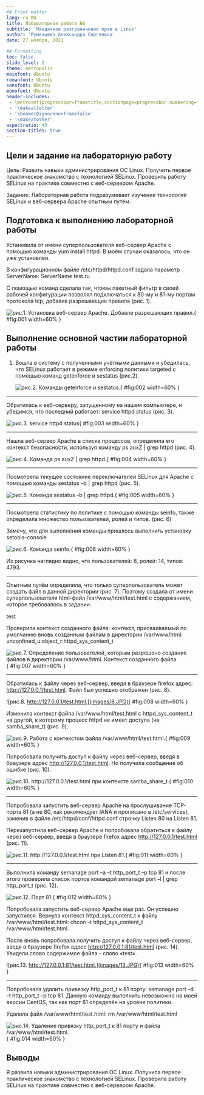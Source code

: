 ```yaml
---
## Front matter
lang: ru-RU
title: Лабораторная работа №6
subtitle: 'Мандатное разграничение прав в Linux'
author: 'Румянцева Александра Сергеевна'
date: 27 ноября, 2021

## Formatting
toc: false
slide_level: 2
theme: metropolis
mainfont: Ubuntu
romanfont: Ubuntu
sansfont: Ubuntu
monofont: Ubuntu
header-includes: 
 - \metroset{progressbar=frametitle,sectionpage=progressbar,numbering=fraction}
 - '\makeatletter'
 - '\beamer@ignorenonframefalse'
 - '\makeatother'
aspectratio: 43
section-titles: true
---
```


## Цели и задание на лабораторную работу

Цель: Развить навыки администрирования ОС Linux. Получить первое практическое знакомство с технологией SELinux. Проверить работу SELinux на практике совместно с веб-сервером Apache.

Задание: Лабораторная работа подразумевает изучение технологий SELinux и веб-сервера Apache опытным путём.

## Подготовка к выполнению лабораторной работы

Установила от имени суперпользователя веб-сервер Apache с помощью команды yum install httpd. В моём случаи оказалось, что он уже установлен.

В конфигурационном файле /etc/httpd/httpd.conf задала параметр ServerName: ServerName test.ru

С помощью команд сделала так, чтоюы пакетный фильтр в своей рабочей конфигурации позволял подключаться к 80-му и 81-му портам протокола tcp, добавив разрешающие правила (рис. 1). 

   ![рис.1. Установка веб-сервер Apache. Добавле разрешающих правил.](images/1.JPG){ #fig:001 width=60% }

## Выполнение основной частии лабораторной работы

1. Вошла в систему с полученными учётными данными и убедилась, что SELinux работает в режиме enforcing политики targeted с помощью команд getenforce и sestatus (рис.2).

   ![рис.2. Команды getenforce и sestatus.](images/2.JPG){ #fig:002 width=60% }

---

Обратилась к веб-серверу, запущенному на нашем компьютере, и убедимся, что последний работает: service httpd status (рис. 3).

   ![рис.3. service httpd status](images/3.JPG){ #fig:003 width=60% }

---

Нашла веб-сервер Apache в списке процессов, определила его контекст безопасности, используя команду ps auxZ | grep httpd (рис. 4).

   ![рис.4. Команда ps auxZ | grep httpd.](images/4.JPG){ #fig:004 width=60% }

---

Посмотрела текущее состояние переключателей SELinux для Apache с помощью команды sestatus –b | grep httpd (рис. 5).
   
   ![рис.5. Команда sestatus –b | grep httpd.](images/5.JPG){ #fig:005 width=60% }

---

Посмотрела статистику по политике с помощью команды seinfo, также определила множество пользователей, ролей и типов. (рис. 6)

Замечу, что для выполнения команды пришлось выполнить установку setools-console

   ![рис.6. Команда seinfo.](images/6.JPG){ #fig:006 width=60% }

Из рисунка наглядно видно, что пользователей: 8, ролей: 14, типов: 4793.

---

Опытным путём определила, что только суперпользователь может создать файл в данной директории (рис. 7). Поэтому создала от имени суперпользователя html-файл /var/www/html/test.html с содержанием, которое требовалось в задании:

<html>

<body>test</body>

</html>

Проверила контекст созданного файла: контекст, присваиваемый по умолчанию вновь созданным файлам в директории /var/www/html: unconfined_u:object_r:httpd_sys_content_t

   ![рис.7. Определение пользователей, которым разрешено создание файлов в директории /var/www/html. Контекст созданного файла.](images/7.JPG){ #fig:007 width=60% }

---

Обратилась к файлу через веб-сервер, введя в браузере firefox адрес: http://127.0.0.1/test.html. Файл был успешно отображен (рис. 8).

   ![рис.8. http://127.0.0.1/test.html.](images/8.JPG){ #fig:008 width=60% }

Изменила контекст файла /var/www/html/test.html с httpd_sys_content_t на другой, к которому процесс httpd не имеет доступа (на samba_share_t) (рис. 9).

   ![рис.9. Работа с контекстом файла /var/www/html/test.html.](images/9.JPG){ #fig:009 width=60% }

Попробовала получить доступ к файлу через веб-сервер, введя в браузере адрес http://127.0.0.1/test.html. Но получила сообщение об ошибке (рис. 10).

   ![рис.10. http://127.0.0.1/test.html при контексте samba_share_t.](images/10.JPG){ #fig:010 width=60% }

---

Попробовала запустить веб-сервер Apache на прослушивание TCP-порта 81 (а не 80, как рекомендует IANA и прописано в /etc/services), заменив в файле /etc/httpd/conf/httpd.conf строчку Listen 80 на Listen 81.

Перезапустила веб-сервер Apache и попробовала обратиться к файлу через веб-сервер, введя в браузере firefox адрес http://127.0.0.1/test.html (рис. 11).

   ![рис.11. http://127.0.0.1/test.html при Listen 81.](images/11.JPG){ #fig:011 width=60% }

---

Выполнила команду semanage port –a –t http_port_t –p tcp 81 и после этого проверила список портов командой semanage port –l | grep http_port_t (рис. 12).

   ![рис.12. Порт 81.](images/12.JPG){ #fig:012 width=60% }

Попробовала запустить веб-сервер Apache еще раз. Он успешно запустился. Вернула контекст httpd_sys_content_t к файлу /var/www/html/test.html: chcon –t httpd_sys_content_t /var/www/html/test.html.

После вновь попробовала получить доступ к файлу через веб-сервер, введя в браузере firefox адрес http://127.0.0.1:81/test.html (рис. 14). Увидели слово содержимое файла - слово «test».

   ![рис.13. http://127.0.0.1:81/test.html.](images/13.JPG){ #fig:013 width=60% }

---

Попробовала удалить привязку http_port_t к 81 порту: semanage port –d –t http_port_t –p tcp 81. Данную команду выполнить невозможно на моей версии CentOS, так как порт 81 определён на уровне политики.

Удалила файл /var/www/html/test.html: rm /var/www/html/test.html

   ![рис.14. Удаление привязку http_port_t к 81 порту и файла /var/www/html/test.html.](images/14.JPG){ #fig:014 width=60% }

## Выводы

Я развила навыки администрирования ОС Linux. Получила первое практическое знакомство с технологией SELinux. Проверила работу SELinux на практике совместно с веб-сервером Apache.